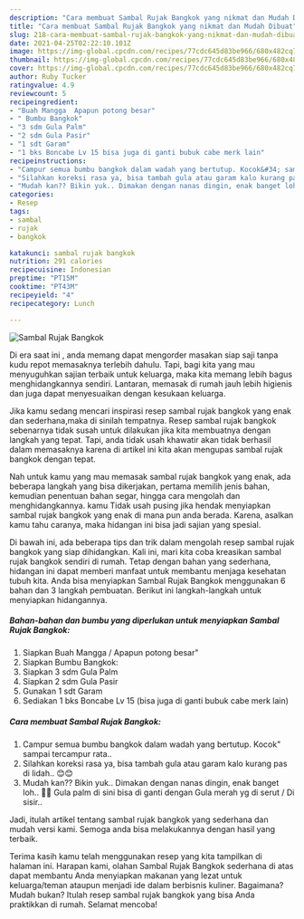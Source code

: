 ```yaml
---
description: "Cara membuat Sambal Rujak Bangkok yang nikmat dan Mudah Dibuat"
title: "Cara membuat Sambal Rujak Bangkok yang nikmat dan Mudah Dibuat"
slug: 218-cara-membuat-sambal-rujak-bangkok-yang-nikmat-dan-mudah-dibuat
date: 2021-04-25T02:22:10.101Z
image: https://img-global.cpcdn.com/recipes/77cdc645d83be966/680x482cq70/sambal-rujak-bangkok-foto-resep-utama.jpg
thumbnail: https://img-global.cpcdn.com/recipes/77cdc645d83be966/680x482cq70/sambal-rujak-bangkok-foto-resep-utama.jpg
cover: https://img-global.cpcdn.com/recipes/77cdc645d83be966/680x482cq70/sambal-rujak-bangkok-foto-resep-utama.jpg
author: Ruby Tucker
ratingvalue: 4.9
reviewcount: 5
recipeingredient:
- "Buah Mangga  Apapun potong besar"
- " Bumbu Bangkok"
- "3 sdm Gula Palm"
- "2 sdm Gula Pasir"
- "1 sdt Garam"
- "1 bks Boncabe Lv 15 bisa juga di ganti bubuk cabe merk lain"
recipeinstructions:
- "Campur semua bumbu bangkok dalam wadah yang bertutup. Kocok&#34; sampai tercampur rata.."
- "Silahkan koreksi rasa ya, bisa tambah gula atau garam kalo kurang pas di lidah.. 😊😊"
- "Mudah kan?? Bikin yuk.. Dimakan dengan nanas dingin, enak banget loh.. 🤤🤤 Gula palm di sini bisa di ganti dengan Gula merah yg di serut / Di sisir.."
categories:
- Resep
tags:
- sambal
- rujak
- bangkok

katakunci: sambal rujak bangkok 
nutrition: 291 calories
recipecuisine: Indonesian
preptime: "PT15M"
cooktime: "PT43M"
recipeyield: "4"
recipecategory: Lunch

---
```



![Sambal Rujak Bangkok](https://img-global.cpcdn.com/recipes/77cdc645d83be966/680x482cq70/sambal-rujak-bangkok-foto-resep-utama.jpg)

Di era  saat ini , anda memang dapat mengorder masakan siap saji tanpa kudu repot memasaknya terlebih dahulu. Tapi, bagi kita yang mau menyuguhkan sajian terbaik untuk keluarga, maka kita memang lebih bagus menghidangkannya sendiri. Lantaran, memasak di rumah jauh lebih higienis dan juga dapat menyesuaikan dengan kesukaan keluarga.

Jika kamu sedang mencari inspirasi resep sambal rujak bangkok yang enak dan sederhana,maka di sinilah tempatnya. Resep sambal rujak bangkok  sebenarnya tidak susah untuk dilakukan jika kita membuatnya dengan langkah yang tepat. Tapi, anda tidak usah khawatir akan tidak berhasil dalam memasaknya 
karena di artikel ini kita akan mengupas sambal rujak bangkok dengan tepat.  



Nah untuk kamu yang mau memasak sambal rujak bangkok yang enak, ada beberapa langkah yang bisa dikerjakan, pertama memilih jenis bahan, kemudian penentuan bahan segar, hingga cara mengolah dan menghidangkannya. kamu Tidak usah pusing jika hendak menyiapkan sambal rujak bangkok yang enak di mana pun anda berada. Karena, asalkan kamu  tahu caranya, maka hidangan ini bisa jadi sajian yang spesial.

Di bawah ini, ada beberapa tips dan trik dalam mengolah resep sambal rujak bangkok yang siap dihidangkan. Kali ini, mari kita coba kreasikan sambal rujak bangkok sendiri di rumah. Tetap dengan bahan yang sederhana, hidangan ini dapat memberi manfaat untuk membantu menjaga kesehatan tubuh kita. Anda bisa menyiapkan Sambal Rujak Bangkok menggunakan 6 bahan dan 3 langkah pembuatan. Berikut ini langkah-langkah untuk menyiapkan hidangannya.

<!--inarticleads1-->

##### Bahan-bahan dan bumbu yang diperlukan untuk menyiapkan Sambal Rujak Bangkok:

1. Siapkan Buah Mangga / Apapun potong besar&#34;
1. Siapkan  Bumbu Bangkok:
1. Siapkan 3 sdm Gula Palm
1. Siapkan 2 sdm Gula Pasir
1. Gunakan 1 sdt Garam
1. Sediakan 1 bks Boncabe Lv 15 (bisa juga di ganti bubuk cabe merk lain)




<!--inarticleads2-->

##### Cara membuat Sambal Rujak Bangkok:

1. Campur semua bumbu bangkok dalam wadah yang bertutup. Kocok&#34; sampai tercampur rata..
1. Silahkan koreksi rasa ya, bisa tambah gula atau garam kalo kurang pas di lidah.. 😊😊
1. Mudah kan?? Bikin yuk.. Dimakan dengan nanas dingin, enak banget loh.. 🤤🤤 Gula palm di sini bisa di ganti dengan Gula merah yg di serut / Di sisir..




Jadi, itulah artikel tentang  sambal rujak bangkok  yang sederhana dan mudah versi kami. Semoga anda bisa melakukannya dengan hasil yang terbaik. 

Terima kasih kamu telah menggunakan resep yang kita tampilkan di halaman ini. Harapan kami, olahan  Sambal Rujak Bangkok sederhana di atas dapat membantu Anda menyiapkan makanan yang lezat untuk keluarga/teman ataupun menjadi ide dalam berbisnis kuliner. Bagaimana? Mudah bukan? Itulah resep sambal rujak bangkok yang bisa Anda praktikkan di rumah. Selamat mencoba!

